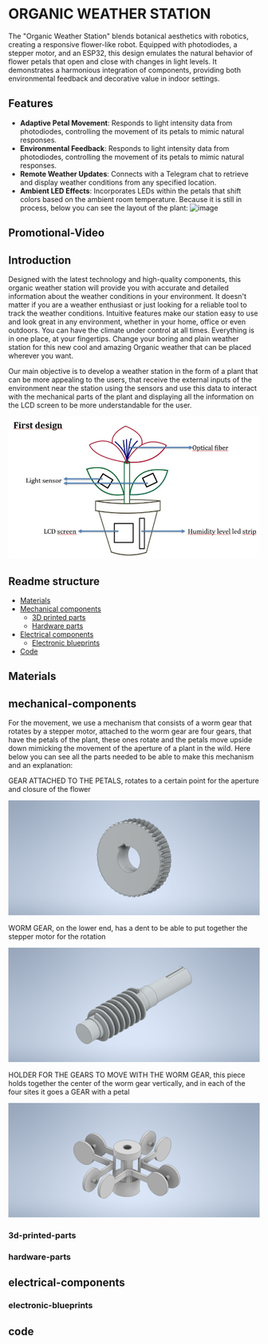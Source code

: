 #  ORGANIC WEATHER STATION
The "Organic Weather Station" blends botanical aesthetics with robotics, creating a responsive flower-like robot. Equipped with photodiodes, a stepper motor, and an ESP32, this design emulates the natural behavior of flower petals that open and close with changes in light levels. It demonstrates a harmonious integration of components, providing both environmental feedback and decorative value in indoor settings.

## Features
- **Adaptive Petal Movement**:  Responds to light intensity data from photodiodes, controlling the movement of its petals to mimic natural responses.
- **Environmental Feedback**: Responds to light intensity data from photodiodes, controlling the movement of its petals to mimic natural responses.
- **Remote Weather Updates**: Connects with a Telegram chat to retrieve and display weather conditions from any specified location.
- **Ambient LED Effects**: Incorporates LEDs within the petals that shift colors based on the ambient room temperature.
Because it is still in process, below you can see the layout of the plant:
![image](https://github.com/Integrated-Project-2-2024-UVic-UCC/organic-weather/assets/148632510/3a7dbbe2-9f96-4733-8f5a-11ae46fb1943)


## Promotional-Video

## Introduction
Designed with the latest technology and high-quality components, this organic weather station will provide you with accurate and detailed information about the weather conditions in your environment. It doesn't matter if you are a weather enthusiast or just looking for a reliable tool to track the weather conditions. Intuitive features make our station easy to use and look great in any environment, whether in your home, office or even outdoors. You can have the climate
under control at all times. Everything is in one place, at your fingertips.
Change your boring and plain weather station for this new cool and amazing Organic weather that can be placed wherever you want.

Our main objective is to develop a weather station in the form of a plant that can be more appealing to the users, that receive the external inputs of the environment near the station using the sensors and use this data to interact with the mechanical parts of the plant and displaying all the information on the LCD screen to be more understandable for the user.

![alt text](https://github.com/Integrated-Project-2-2024-UVic-UCC/organic-weather/blob/main/Images/first_design.jpg)

## Readme structure
- [Materials](#mechanical-components)
- [Mechanical components](#mechanical-components)
    - [ 3D printed parts](#3d-printed-parts)
    - [Hardware parts](#hardware-parts)
- [Electrical components](#electrical-components)
    - [Electronic blueprints](#electronic-blueprints)
- [Code](#code)

    
## Materials


## mechanical-components
For the movement, we use a mechanism that consists of a worm gear that rotates by a stepper motor, attached to the worm gear are four gears, that have the petals of the plant, these ones rotate and the petals move upside down mimicking the movement of the aperture of a plant in the wild.
Here below you can see all the parts needed to be able to make this mechanism and an explanation:

GEAR ATTACHED TO THE PETALS, rotates to a certain point for the aperture and closure of the flower

![alt text](https://github.com/Integrated-Project-2-2024-UVic-UCC/organic-weather/blob/main/Images/Gear1.png)

WORM GEAR, on the lower end, has a dent to be able to put together the stepper motor for the rotation

![alt text](https://github.com/Integrated-Project-2-2024-UVic-UCC/organic-weather/blob/main/Images/worm_gear1.png)

HOLDER FOR THE GEARS TO MOVE WITH THE WORM GEAR, this piece holds together the center of the worm gear vertically, and in each of the four sites it goes a GEAR with a petal

![alt text](https://github.com/Integrated-Project-2-2024-UVic-UCC/organic-weather/blob/main/Images/shield_2.png)

  ### 3d-printed-parts
  ### hardware-parts
## electrical-components
  ### electronic-blueprints
## code
